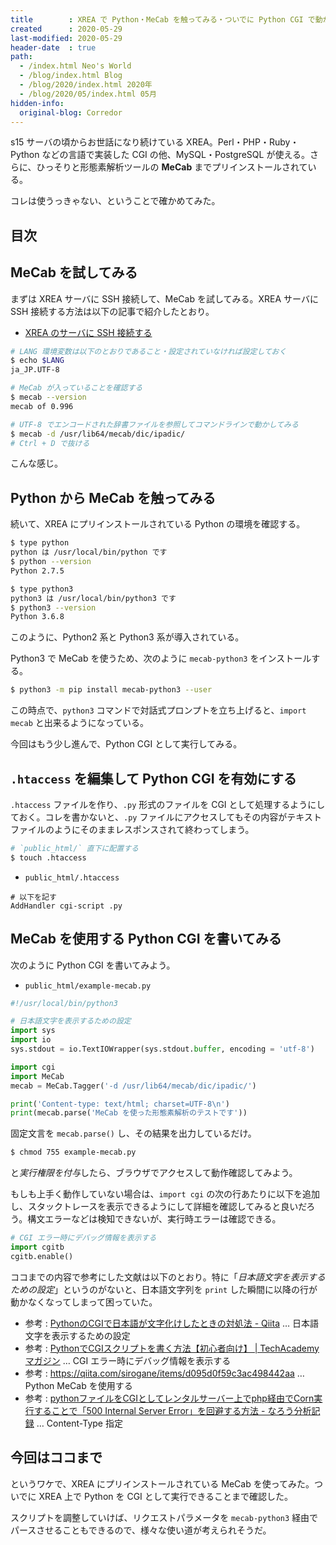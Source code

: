 ```yaml
---
title        : XREA で Python・MeCab を触ってみる・ついでに Python CGI で動かしてみる
created      : 2020-05-29
last-modified: 2020-05-29
header-date  : true
path:
  - /index.html Neo's World
  - /blog/index.html Blog
  - /blog/2020/index.html 2020年
  - /blog/2020/05/index.html 05月
hidden-info:
  original-blog: Corredor
---
```


s15 サーバの頃からお世話になり続けている XREA。Perl・PHP・Ruby・Python などの言語で実装した CGI の他、MySQL・PostgreSQL が使える。さらに、ひっそりと形態素解析ツールの **MeCab** までプリインストールされている。

コレは使うっきゃない、ということで確かめてみた。

## 目次

## MeCab を試してみる

まずは XREA サーバに SSH 接続して、MeCab を試してみる。XREA サーバに SSH 接続する方法は以下の記事で紹介したとおり。

- [XREA のサーバに SSH 接続する](/blog/2019/08/12-02.html)

```bash
# LANG 環境変数は以下のとおりであること・設定されていなければ設定しておく
$ echo $LANG
ja_JP.UTF-8

# MeCab が入っていることを確認する
$ mecab --version
mecab of 0.996

# UTF-8 でエンコードされた辞書ファイルを参照してコマンドラインで動かしてみる
$ mecab -d /usr/lib64/mecab/dic/ipadic/
# Ctrl + D で抜ける
```

こんな感じ。

## Python から MeCab を触ってみる

続いて、XREA にプリインストールされている Python の環境を確認する。

```bash
$ type python
python は /usr/local/bin/python です
$ python --version
Python 2.7.5

$ type python3
python3 は /usr/local/bin/python3 です
$ python3 --version
Python 3.6.8
```

このように、Python2 系と Python3 系が導入されている。

Python3 で MeCab を使うため、次のように `mecab-python3` をインストールする。

```bash
$ python3 -m pip install mecab-python3 --user
```

この時点で、`python3` コマンドで対話式プロンプトを立ち上げると、`import mecab` と出来るようになっている。

今回はもう少し進んで、Python CGI として実行してみる。

## `.htaccess` を編集して Python CGI を有効にする

`.htaccess` ファイルを作り、`.py` 形式のファイルを CGI として処理するようにしておく。コレを書かないと、`.py` ファイルにアクセスしてもその内容がテキストファイルのようにそのままレスポンスされて終わってしまう。

```bash
# `public_html/` 直下に配置する
$ touch .htaccess
```

- `public_html/.htaccess`

```apacheconf
# 以下を記す
AddHandler cgi-script .py
```

## MeCab を使用する Python CGI を書いてみる

次のように Python CGI を書いてみよう。

- `public_html/example-mecab.py`

```python
#!/usr/local/bin/python3

# 日本語文字を表示するための設定
import sys
import io
sys.stdout = io.TextIOWrapper(sys.stdout.buffer, encoding = 'utf-8')

import cgi
import MeCab
mecab = MeCab.Tagger('-d /usr/lib64/mecab/dic/ipadic/')

print('Content-type: text/html; charset=UTF-8\n')
print(mecab.parse('MeCab を使った形態素解析のテストです'))
```

固定文言を `mecab.parse()` し、その結果を出力しているだけ。

```bash
$ chmod 755 example-mecab.py
```

と*実行権限を付与*したら、ブラウザでアクセスして動作確認してみよう。

もしも上手く動作していない場合は、`import cgi` の次の行あたりに以下を追加し、スタックトレースを表示できるようにして詳細を確認してみると良いだろう。構文エラーなどは検知できないが、実行時エラーは確認できる。

```python
# CGI エラー時にデバッグ情報を表示する
import cgitb
cgitb.enable()
```

ココまでの内容で参考にした文献は以下のとおり。特に「*日本語文字を表示するための設定*」というのがないと、日本語文字列を `print` した瞬間に以降の行が動かなくなってしまって困っていた。

- 参考 : [PythonのCGIで日本語が文字化けしたときの対処法 - Qiita](https://qiita.com/eleven-junichi2/items/f3fcb6abe7fe21a4d89a) … 日本語文字を表示するための設定
- 参考 : [PythonでCGIスクリプトを書く方法【初心者向け】 | TechAcademyマガジン](https://techacademy.jp/magazine/21488) … CGI エラー時にデバッグ情報を表示する
- 参考 : <https://qiita.com/sirogane/items/d095d0f59c3ac498442aa> … Python MeCab を使用する
- 参考 : [pythonファイルをCGIとしてレンタルサーバー上でphp経由でCorn実行することで「500 Internal Server Error」を回避する方法 - なろう分析記録](https://karupoimou.hatenablog.com/entry/2019/05/21/184126) … Content-Type 指定

## 今回はココまで

というワケで、XREA にプリインストールされている MeCab を使ってみた。ついでに XREA 上で Python を CGI として実行できることまで確認した。

スクリプトを調整していけば、リクエストパラメータを `mecab-python3` 経由でパースさせることもできるので、様々な使い道が考えられそうだ。
